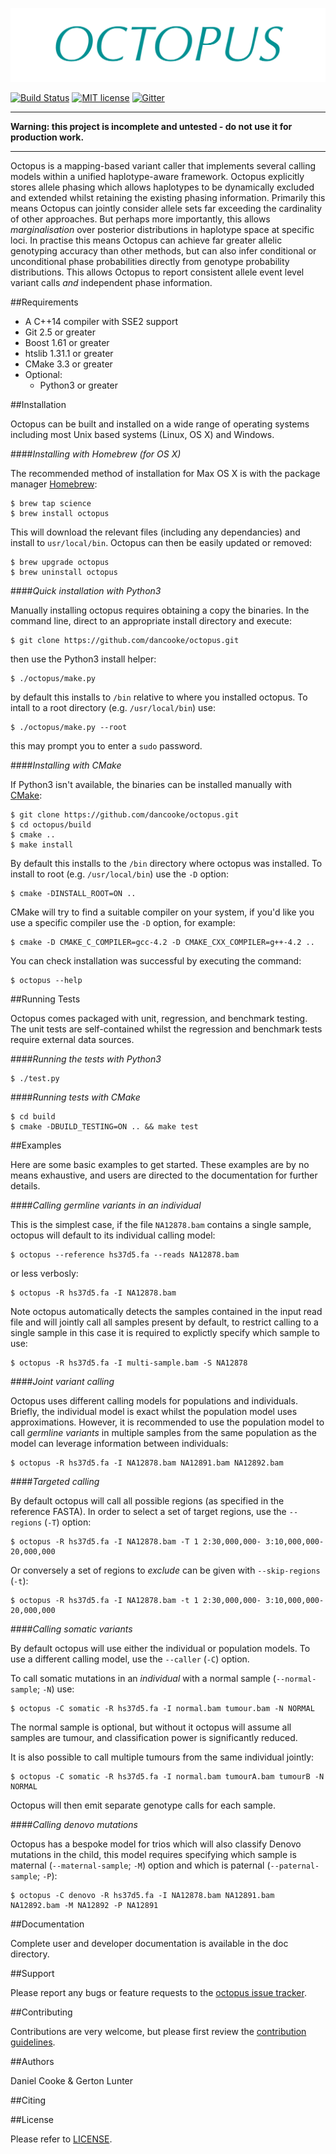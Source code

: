 ![Octopus Logo](logo.png)

[![Build Status](https://travis-ci.com/dancooke/octopus.svg?token=U9L3a7MWio2P3XpPT3JV&branch=master)](https://travis-ci.com/dancooke/octopus)
[![MIT license](http://img.shields.io/badge/license-MIT-brightgreen.svg)](http://opensource.org/licenses/MIT)
[![Gitter](https://badges.gitter.im/octopus-caller/Lobby.svg)](https://gitter.im/octopus-caller/Lobby?utm_source=badge&utm_medium=badge&utm_campaign=pr-badge)

---

**Warning: this project is incomplete and untested - do not use it for production work.**

---

Octopus is a mapping-based variant caller that implements several calling models within a unified haplotype-aware framework. Octopus explicitly stores allele phasing which allows haplotypes to be dynamically excluded and extended whilst retaining the existing phasing information. Primarily this means Octopus can jointly consider allele sets far exceeding the cardinality of other approaches. But perhaps more importantly, this allows *marginalisation* over posterior distributions in haplotype space at specific loci. In practise this means Octopus can achieve far greater allelic genotyping accuracy than other methods, but can also infer conditional or unconditional phase probabilities directly from genotype probability distributions. This allows Octopus to report consistent allele event level variant calls *and* independent phase information.

##Requirements
* A C++14 compiler with SSE2 support
* Git 2.5 or greater
* Boost 1.61 or greater
* htslib 1.31.1 or greater
* CMake 3.3 or greater
* Optional:
    * Python3 or greater

##Installation

Octopus can be built and installed on a wide range of operating systems including most Unix based systems (Linux, OS X) and Windows.

####*Installing with Homebrew (for OS X)*

The recommended method of installation for Max OS X is with the package manager [Homebrew](http://brew.sh):

```shell
$ brew tap science
$ brew install octopus
```

This will download the relevant files (including any dependancies) and install to `usr/local/bin`. Octopus can then be easily updated or removed:

```shell
$ brew upgrade octopus
$ brew uninstall octopus
```

####*Quick installation with Python3*

Manually installing octopus requires obtaining a copy the binaries. In the command line, direct to an appropriate install directory and execute:

```shell
$ git clone https://github.com/dancooke/octopus.git
```

then use the Python3 install helper:

```shell
$ ./octopus/make.py
```

by default this installs to `/bin` relative to where you installed octopus. To intall to a root directory (e.g. `/usr/local/bin`) use:

```shell
$ ./octopus/make.py --root
```

this may prompt you to enter a `sudo` password.

####*Installing with CMake*

If Python3 isn't available, the binaries can be installed manually with [CMake](https://cmake.org):

```shell
$ git clone https://github.com/dancooke/octopus.git
$ cd octopus/build
$ cmake ..
$ make install
```

By default this installs to the `/bin` directory where octopus was installed. To install to root (e.g. `/usr/local/bin`) use the `-D` option:

```shell
$ cmake -DINSTALL_ROOT=ON ..
```

CMake will try to find a suitable compiler on your system, if you'd like you use a specific compiler use the `-D` option, for example:

```shell
$ cmake -D CMAKE_C_COMPILER=gcc-4.2 -D CMAKE_CXX_COMPILER=g++-4.2 ..
```

You can check installation was successful by executing the command:

```shell
$ octopus --help
```

##Running Tests

Octopus comes packaged with unit, regression, and benchmark testing. The unit tests are self-contained whilst the regression and benchmark tests require external data sources.

####*Running the tests with Python3*

```shell
$ ./test.py
```

####*Running tests with CMake*

```shell
$ cd build
$ cmake -DBUILD_TESTING=ON .. && make test
```

##Examples

Here are some basic examples to get started. These examples are by no means exhaustive, and users are directed to the documentation for further details.

####*Calling germline variants in an individual*

This is the simplest case, if the file `NA12878.bam` contains a single sample, octopus will default to its individual calling model:

```shell
$ octopus --reference hs37d5.fa --reads NA12878.bam
```

or less verbosly:

```shell
$ octopus -R hs37d5.fa -I NA12878.bam
```

Note octopus automatically detects the samples contained in the input read file and will jointly call all samples present by default, to restrict calling to a single sample in this case it is required to explictly specify which sample to use:

```shell
$ octopus -R hs37d5.fa -I multi-sample.bam -S NA12878
```

####*Joint variant calling*

Octopus uses different calling models for populations and individuals. Briefly, the individual model is exact whilst the population model uses approximations. However, it is recommended to use the population model to call *germline variants* in multiple samples from the same population as the model can leverage information between individuals:

```shell
$ octopus -R hs37d5.fa -I NA12878.bam NA12891.bam NA12892.bam
```

####*Targeted calling*

By default octopus will call all possible regions (as specified in the reference FASTA). In order to select a set of target regions, use the `--regions` (`-T`) option:

```shell
$ octopus -R hs37d5.fa -I NA12878.bam -T 1 2:30,000,000- 3:10,000,000-20,000,000
```

Or conversely a set of regions to *exclude* can be given with `--skip-regions` (`-t`):

```shell
$ octopus -R hs37d5.fa -I NA12878.bam -t 1 2:30,000,000- 3:10,000,000-20,000,000
```

####*Calling somatic variants*

By default octopus will use either the individual or population models. To use a different calling model, use the `--caller` (`-C`) option.

To call somatic mutations in an *individual* with a normal sample (`--normal-sample`; `-N`) use:

```shell
$ octopus -C somatic -R hs37d5.fa -I normal.bam tumour.bam -N NORMAL
```

The normal sample is optional, but without it octopus will assume all samples are tumour, and classification power is significantly reduced.

It is also possible to call multiple tumours from the same individual jointly:

```shell
$ octopus -C somatic -R hs37d5.fa -I normal.bam tumourA.bam tumourB -N NORMAL
```

Octopus will then emit separate genotype calls for each sample.

####*Calling denovo mutations*

Octopus has a bespoke model for trios which will also classify Denovo mutations in the child, this model requires specifying which sample is maternal (`--maternal-sample`; `-M`) option and which is paternal (`--paternal-sample`; `-P`):

```shell
$ octopus -C denovo -R hs37d5.fa -I NA12878.bam NA12891.bam NA12892.bam -M NA12892 -P NA12891
```

##Documentation

Complete user and developer documentation is available in the doc directory.

##Support

Please report any bugs or feature requests to the [octopus issue tracker](https://github.com/dancooke/octopus/issues).

##Contributing

Contributions are very welcome, but please first review the [contribution guidelines](CONTRIBUTING.md).

##Authors

Daniel Cooke & Gerton Lunter

##Citing

##License

Please refer to [LICENSE](LICENSE).
